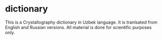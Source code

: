 # dictionary

This is a Crystallography dictionary in Uzbek language. It is tranlsated from English and Russian versions. All material is done for scientific purposes only.
